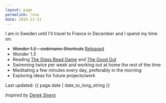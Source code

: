```yaml
---
layout: page
permalink: /now
date: 2016-11-21
---
```


I am in Sweden until I'll travel to France in December and I spend my time on:

- ~~Wonder 1.2 - codename Shortcuts~~ [Released](https://itunes.apple.com/us/app/wonder-reader-for-wikipedia/id1050888989?mt=8&at=1010lo2M)
- Wonder 1.3
- Reading [The Glass Bead Game](https://www.amazon.com/Glass-Bead-Game-Magister-Ludi/dp/8087888383) and [The Good Gut](https://www.amazon.com/Good-Gut-Taking-Control-Long-term-ebook/dp/B00OZ0TOV2)
- Swimming twice per week and working out at home the rest of the time
- Meditating a few minutes every day, preferably in the morning
- Exploring ideas for future projects/work

Last updated: {{ page.date | date_to_long_string }}

*Inspired by [Derek Sivers](https://sivers.org/nowff)*
